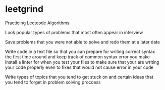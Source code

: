# leetgrind
Practicing Leetcode Algorithms


Look popular types of problems that most often appear in interview

Save problems that you were not able to solve and redo them at a later date

Write code in a text file so that you can prepare for writing correct syntax the first time around and keep track of common syntax error you make
  Install a linter for when you test your files to make sure that your are writing your code properly even to fixes that would not cause error in your code

Write types of topics that you tend to get stuck on and certain ideas that you tend to forget in problem solving proccess


